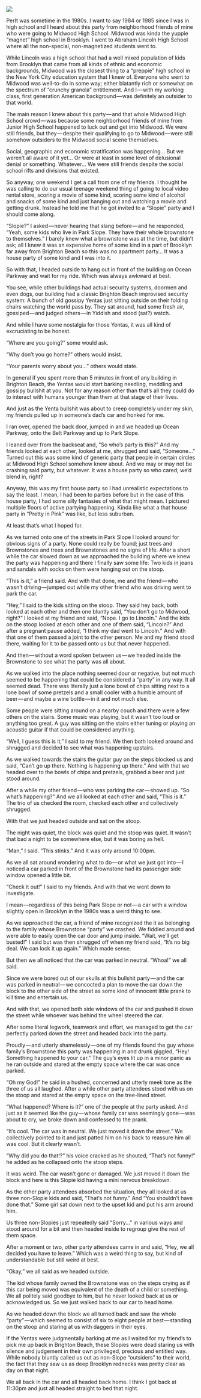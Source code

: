 <!-----
title: Going to a Slopie Party in the 1980s
description: About The Time I Went with Friends to a Party in Park Slope in the 1980s
date: '2019-06-17T02:52:44.303Z'
slug: 527739b215e9
----->

![](../img/1__7EibvHrCj7uyP0UMLrYn4Q.jpeg)

PerIt was sometime in the 1980s. I want to say 1984 or 1985 since I was in high school and I heard about this party from neighborhood friends of mine who were going to Midwood High School. Midwood was kinda the yuppie “magnet” high school in Brooklyn. I went to Abraham Lincoln High School where all the non-special, non-magnetized students went to.

While Lincoln was a high school that had a well mixed population of kids from Brooklyn that came from all kinds of ethnic and economic backgrounds, Midwood was the closest thing to a “preppie” high school in the New York City education system that I knew of. Everyone who went to Midwood was well-to-do in some way; either blatantly rich or somewhat on the spectrum of “crunchy granola” entitlement. And I — with my working class, first generation American background — was definitely an outsider to that world.

The main reason I knew about this party — and that whole Midwood High School crowd — was because some neighborhood friends of mine from Junior High School happened to luck out and get into Midwood. We were still friends, but they — despite their qualifying to go to Midwood — were still somehow outsiders to the Midwood social scene themselves.

Social, geographic and economic stratification was happening… But we weren’t all aware of it yet… Or were at least in some level of delusional denial or something. Whatever… We were still friends despite the social school rifts and divisions that existed.

So anyway, one weekend I get a call from one of my friends. I thought he was calling to do our usual teenage weekend thing of going to local video rental store, scoring a movie of some kind, scoring some kind of alcohol and snacks of some kind and just hanging out and watching a movie and getting drunk. Instead he told me that he got invited to a “Slopie” party and I should come along.

“Slopie?” I asked — never hearing that slang before — and he responded, “Yeah, some kids who live in Park Slope. They have their whole brownstone to themselves.” I barely knew what a brownstone was at the time, but didn’t ask; all I knew it was an expensive home of some kind in a part of Brooklyn far away from Brighton Beach so this was no apartment party… It was a house party of some kind and I was into it.

So with that, I headed outside to hang out in front of the building on Ocean Parkway and wait for my ride. Which was always awkward at best.

You see, while other buildings had actual security systems, doormen and even dogs, our building had a classic Brighton Beach improvised security system: A bunch of old gossipy Yentas just sitting outside on their folding chairs watching the world pass by. They sat around, had some fresh air, gossiped — and judged others — in Yiddish and stood (sat?) watch.

And while I have some nostalgia for those Yentas, it was all kind of excruciating to be honest.

“Where are you going?” some would ask.

“Why don’t you go home?” others would insist.

“Your parents worry about you…” others would state.

In general if you spent more than 5 minutes in front of any building in Brighton Beach, the Yentas would start barking needling, meddling and gossipy bullshit at you. Not for any reason other than that’s all they could do to interact with humans younger than them at that stage of their lives.

And just as the Yenta bullshit was about to creep completely under my skin, my friends pulled up in someone’s dad’s car and honked for me.

I ran over, opened the back door, jumped in and we headed up Ocean Parkway, onto the Belt Parkway and up to Park Slope.

I leaned over from the backseat and, “So who’s party is this?” And my friends looked at each other, looked at me, shrugged and said, “Someone…” Turned out this was some kind of generic party that people in certain circles at Midwood High School somehow knew about. And we may or may not be crashing said party, but whatever. It was a house party so who cared; we’d blend in, right?

Anyway, this was my first house party so I had unrealistic expectations to say the least. I mean, I had been to parties before but in the case of this house party, I had some silly fantasies of what that might mean. I pictured multiple floors of active partying happening. Kinda like what a that house party in “Pretty in Pink” was like, but less suburban.

At least that’s what I hoped for.

As we turned onto one of the streets in Park Slope I looked around for obvious signs of a party. None could really be found; just trees and Brownstones and trees and Brownstones and no signs of life. After a short while the car slowed down as we approached the building where we knew the party was happening and there I finally saw some life: Two kids in jeans and sandals with socks on them were hanging out on the stoop.

“This is it,” a friend said. And with that done, me and the friend — who wasn’t driving — jumped out while my other friend who was driving went to park the car.

“Hey,” I said to the kids sitting on the stoop. They said hey back, both looked at each other and then one bluntly said, “You don’t go to Midwood, right?” I looked at my friend and said, “Nope. I go to Lincoln.” And the kids on the stoop looked at each other and one of them said, “Lincoln?” And after a pregnant pause added, “I think my dad went to Lincoln.” And with that one of them passed a joint to the other person. Me and my friend stood there, waiting for it to be passed onto us but that never happened.

And then — without a word spoken between us — we headed inside the Brownstone to see what the party was all about.

As we walked into the place nothing seemed dour or negative, but not much seemed to be happening that could be considered a “party” in any way. It all seemed dead. There was literally just a lone bowl of chips sitting next to a lone bowl of some pretzels and a small cooler with a humble amount of beer — and maybe a wine bottle — in it and not much else.

Some people were sitting around on a nearby couch and there were a few others on the stairs. Some music was playing, but it wasn’t too loud or anything too great. A guy was sitting on the stairs either tuning or playing an acoustic guitar if that could be considered anything.

“Well, I guess this is it,” I said to my friend. We then both looked around and shrugged and decided to see what was happening upstairs.

As we walked towards the stairs the guitar guy on the steps blocked us and said, “Can’t go up there. Nothing is happening up there.” And with that we headed over to the bowls of chips and pretzels, grabbed a beer and just stood around.

After a while my other friend — who was parking the car — showed up. “So what’s happening?” And we all looked at each other and said, “This is it.” The trio of us checked the room, checked each other and collectively shrugged.

With that we just headed outside and sat on the stoop.

The night was quiet, the block was quiet and the stoop was quiet. It wasn’t that bad a night to be somewhere else, but it was boring as hell.

“Man,” I said. “This stinks.” And it was only around 10:00pm.

As we all sat around wondering what to do — or what we just got into — I noticed a car parked in front of the Brownstone had its passenger side window opened a little bit.

“Check it out!” I said to my friends. And with that we went down to investigate.

I mean — regardless of this being Park Slope or not — a car with a window slightly open in Brooklyn in the 1980s was a weird thing to see.

As we approached the car, a friend of mine recognized the it as belonging to the family whose Brownstone “party” we crashed. We fiddled around and were able to easily open the car door and jump inside. “Wait, we’ll get busted!” I said but was then shrugged off when my friend said, “It’s no big deal. We can lock it up again.” Which made sense.

But then we all noticed that the car was parked in neutral. “Whoa!” we all said.

Since we were bored out of our skulls at this bullshit party — and the car was parked in neutral — we concocted a plan to move the car down the block to the other side of the street as some kind of innocent little prank to kill time and entertain us.

And with that, we opened both side windows of the car and pushed it down the street while whoever was behind the wheel steered the car.

After some literal legwork, teamwork and effort, we managed to get the car perfectly parked down the street and headed back into the party.

Proudly — and utterly shamelessly — one of my friends found the guy whose family’s Brownstone this party was happening in and drunk giggled, “Hey! Something happened to your car.” The guy’s eyes lit up in a minor panic as he ran outside and stared at the empty space where the car was once parked.

“Oh my God!” he said in a hushed, concerned and utterly meek tone as the three of us all laughed. After a while other party attendees stood with us on the stoop and stared at the empty space on the tree-lined street.

“What happened? Where is it?” one of the people at the party asked. And just as it seemed like the guy — whose family car was seemingly gone — was about to cry, we broke down and confessed to the prank.

“It’s cool. The car was in neutral. We just moved it down the street.” We collectively pointed to it and just patted him on his back to reassure him all was cool. But it clearly wasn’t.

“Why did you do that!?” his voice cracked as he shouted, “That’s not funny!” he added as he collapsed onto the stoop steps.

It was weird. The car wasn’t gone or damaged. We just moved it down the block and here is this Slopie kid having a mini nervous breakdown.

As the other party attendees absorbed the situation, they all looked at us three non-Slopie kids and said, “That‘s not funny.” And “You shouldn’t have done that.” Some girl sat down next to the upset kid and put his arm around him.

Us three non-Slopies just repeatedly said “Sorry…” in various ways and stood around for a bit and then headed inside to regroup give the rest of them space.

After a moment or two, other party attendees came in and said, “Hey, we all decided you have to leave.” Which was a weird thing to say, but kind of understandable but still weird at best.

“Okay,” we all said as we headed outside.

The kid whose family owned the Brownstone was on the steps crying as if this car being moved was equivalent of the death of a child or something. We all politely said goodbye to him, but he never looked back at us or acknowledged us. So we just walked back to our car to head home.

As we headed down the block we all turned back and saw the whole “party” — which seemed to consist of six to eight people at best — standing on the stoop and staring at us with daggers in their eyes.

If the Yentas were judgmentally barking at me as I waited for my friend’s to pick me up back in Brighton Beach, these Slopies were dead staring us with silence and judgement in their own privileged, precious and entitled way. While nobody bluntly called us out as non-Slope “outsiders” to their world, the fact that they saw us as deep Brooklyn rednecks was pretty clear as day on that night.

We all back in the car and all headed back home. I think I got back at 11:30pm and just all headed straight to bed that night.